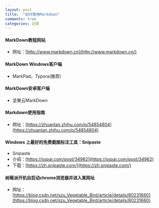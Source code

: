 ```yaml
---
layout: post
title:  "如何使用Markdown"
comments: true
categories: 记录
---
```


#### MarkDown教程网站

* 网址：[http://www.markdown.cn](http://www.markdown.cn/)

#### MarkDown Windows客户端

* MarkPad，Typora(推荐)

#### MarkDown安卓客户端

* 坚果云MarkDown

#### Markdown使用指南

* 网址：[https://zhuanlan.zhihu.com/p/54854804](https://zhuanlan.zhihu.com/p/54854804)

#### Windows 上最好的免费截图标注工具：Snipaste

* Snipaste
* 介绍：[https://sspai.com/post/34962](https://sspai.com/post/34962)
* 下载：[https://zh.snipaste.com/](https://zh.snipaste.com/)

#### 树莓派开机自启动chrome浏览器并进入某网址

* 网址：[https://blog.csdn.net/szu_Vegetable_Bird/article/details/80231660](https://blog.csdn.net/szu_Vegetable_Bird/article/details/80231660)
